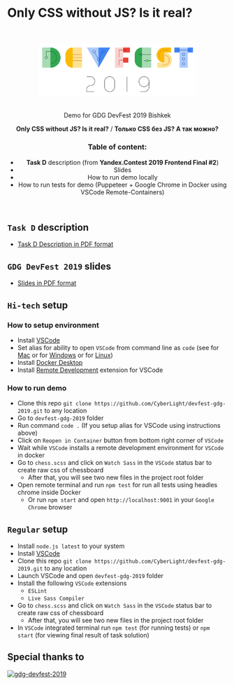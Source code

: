 # Only CSS without JS? Is it real?

<div align="center">
    <br>
    <br>
    <img width="360" src="docs/logo.png" alt="gdg-devfest-2019">
    <br>
    <br>
    <p align="center">Demo for GDG DevFest 2019 Bishkek</p>
    <p align="center"><b>Only CSS without JS? Is it real?</b> / <b>Только CSS без JS? А так можно?</b></p>
    <p>
        <h3>Table of content:</h3>
        <ul>
            <li><b>Task D</b> description (from <strong>Yandex.Contest 2019 Frontend Final #2</strong>)</li>
            <li>Slides</li>
            <li>How to run demo locally</li>
            <li>How to run tests for demo (Puppeteer + Google Chrome in Docker using VSCode Remote-Containers)</li>
        </ul>
    </p>
    <br>
</div>

## `Task D` description
* [Task D Description in PDF format](docs/ru_task_D_final.pdf)

## `GDG DevFest 2019` slides
* [Slides in PDF format](docs/ru_DevFest_2019_Paper.pdf)

## `Hi-tech` setup

### How to setup environment
* Install [VSCode](https://code.visualstudio.com/)
* Set alias for ability to open `VSCode` from command line as `code` (see for [Mac](https://code.visualstudio.com/docs/setup/mac) or for [Windows](https://code.visualstudio.com/docs/setup/windows) or for [Linux](https://code.visualstudio.com/docs/setup/linux))
* Install [Docker Desktop](https://www.docker.com/products/docker-desktop)
* Install [Remote Development](https://marketplace.visualstudio.com/items?itemName=ms-vscode-remote.vscode-remote-extensionpack) extension for VSCode

### How to run demo
* Clone this repo `git clone https://github.com/CyberLight/devfest-gdg-2019.git` to any location
* Go to `devfest-gdg-2019` folder
* Run command `code .` (If you setup alias for VSCode using instructions above)
* Click on `Reopen in Container` button from bottom right corner of `VSCode`
* Wait while `VSCode` installs a remote development environment for `VSCode` in docker
* Go to `chess.scss` and click on `Watch Sass` in the `VSCode` status bar to create raw css of chessboard
  * After that, you will see two new files in the project root folder
* Open remote terminal and run `npm test` for run all tests using headles chrome inside Docker
  * Or run `npm start` and open `http://localhost:9001` in your `Google Chrome` browser

## `Regular` setup

* Install `node.js latest` to your system
* Install [VSCode](https://code.visualstudio.com/)
* Clone this repo `git clone https://github.com/CyberLight/devfest-gdg-2019.git` to any location
* Launch VSCode and open `devfest-gdg-2019` folder
* Install the following `VSCode` extensions
  * `ESLint`
  * `Live Sass Compiler`
* Go to `chess.scss` and click on `Watch Sass` in the `VSCode` status bar to create raw css of chessboard
  * After that, you will see two new files in the project root folder
* In `VSCode` integrated terminal run `npm test` (for running tests) or `npm start` (for viewing final result of task solution)

## Special thanks to

[<img width="150px" height="38px" src="https://yastatic.net/q/logoaas/v1/%D0%AF%D0%BD%D0%B4%D0%B5%D0%BA%D1%81%20Contest.svg" alt="gdg-devfest-2019"/>](https://yandex.ru/championship/)
